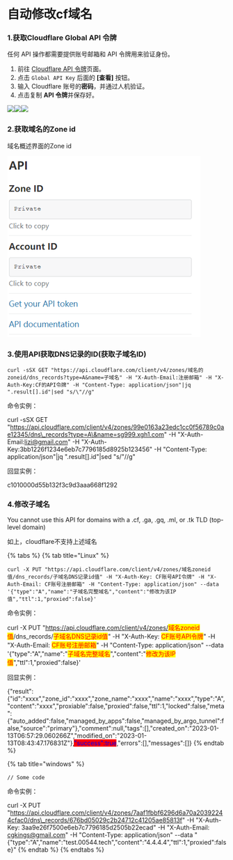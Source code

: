 # 自动修改cf域名



### 1.获取Cloudflare Global API 令牌

任何 API 操作都需要提供账号邮箱和 API 令牌用来验证身份。

1. 前往 [Cloudflare API 令牌](https://dash.cloudflare.com/profile/api-tokens)页面。
2. 点击 `Global API Key` 后面的 **\[查看]** 按钮。
3. 输入 Cloudflare 账号的**密码**，并通过人机验证。
4. 点击复制 **API 令牌**并保存好。

[![](https://user-images.githubusercontent.com/54703944/105816499-57cff100-5fef-11eb-9059-c22d91782d4e.png)](https://user-images.githubusercontent.com/54703944/105816499-57cff100-5fef-11eb-9059-c22d91782d4e.png)[![](https://user-images.githubusercontent.com/54703944/105816487-56062d80-5fef-11eb-969d-4de8b3f49491.png)](https://user-images.githubusercontent.com/54703944/105816487-56062d80-5fef-11eb-969d-4de8b3f49491.png)[![](https://user-images.githubusercontent.com/54703944/105816494-57375a80-5fef-11eb-8148-8c1fcb7d8865.png)](https://user-images.githubusercontent.com/54703944/105816494-57375a80-5fef-11eb-8148-8c1fcb7d8865.png)

### 2.获取域名的Zone id

域名概述界面的Zone id

![](../.gitbook/assets/image.png)

### 3.使用API获取DNS记录的ID(获取子域名ID) <a href="#shi-yong-api-huo-qu-dns-ji-lu-de-id" id="shi-yong-api-huo-qu-dns-ji-lu-de-id"></a>

```
curl -sSX GET "https://api.cloudflare.com/client/v4/zones/域名的zoneid/dns_records?type=A&name=子域名" -H "X-Auth-Email:注册邮箱" -H "X-Auth-Key:CF的API令牌" -H "Content-Type: application/json"|jq ".result[].id"|sed "s/\"//g"
```

命令实例：

curl -sSX GET "https://api.cloudflare.com/client/v4/zones/99e0163a23edc1cc0f56789c0ae12345/dns\_records?type=A\&name=sg999.xgh1.com" -H "X-Auth-Email:lizi@gmail.com" -H "X-Auth-Key:3bb1226f1234e6eb7c7796185d8925b123456" -H "Content-Type: application/json"|jq ".result\[].id"|sed "s/"//g"

回显实例：

c1010000d55b132f3c9d3aaa668f1292

### 4.修改子域名

You cannot use this API for domains with a .cf, .ga, .gq, .ml, or .tk TLD (top-level domain)

如上，cloudflare不支持上述域名

{% tabs %}
{% tab title="Linux" %}
```
curl -X PUT "https://api.cloudflare.com/client/v4/zones/域名zoneid值/dns_records/子域名DNS记录id值" -H "X-Auth-Key: CF账号API令牌" -H "X-Auth-Email: CF账号注册邮箱" -H "Content-Type: application/json" --data '{"type":"A","name":"子域名完整域名","content":"修改为该IP值","ttl":1,"proxied":false}'
```

命令实例：

curl -X PUT "https://api.cloudflare.com/client/v4/zones/<mark style="color:red;">域名zoneid值</mark>/dns\_records/<mark style="color:red;">子域名DNS记录id值</mark>" -H "X-Auth-Key: <mark style="color:red;">CF账号API令牌</mark>" -H "X-Auth-Email: <mark style="color:red;">CF账号注册邮箱</mark>" -H "Content-Type: application/json" --data '{"type":"A","name":"<mark style="color:red;">子域名完整域名</mark>","content":"<mark style="color:red;">修改为该IP值</mark>","ttl":1,"proxied":false}'

回显实例：

{"result":{"id":"xxxx","zone\_id":"xxxx","zone\_name":"xxxx","name":"xxxx","type":"A","content":"xxxx","proxiable":false,"proxied":false,"ttl":1,"locked":false,"meta":{"auto\_added":false,"managed\_by\_apps":false,"managed\_by\_argo\_tunnel":false,"source":"primary"},"comment":null,"tags":\[],"created\_on":"2023-01-13T06:57:29.060266Z","modified\_on":"2023-01-13T08:43:47.176831Z"},<mark style="color:blue;background-color:red;">"success":true</mark>,"errors":\[],"messages":\[]}
{% endtab %}

{% tab title="windows" %}
```
// Some code
```

命令实例：

curl -X PUT "https://api.cloudflare.com/client/v4/zones/7aaf1fbbf6296d6a70a20392244cfac0/dns\_records/676bd05029c2b24712c41205ae85813f" -H "X-Auth-Key: 3aa9e26f7500e6eb7c7796185d2505b22ecad" -H "X-Auth-Email: cgkings@gmail.com" -H "Content-Type: application/json" --data "{"type":"A","name":"test.00544.tech","content":"4.4.4.4","ttl":1,"proxied":false}"
{% endtab %}
{% endtabs %}













